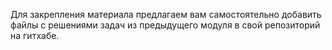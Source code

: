 Для закрепления материала предлагаем вам самостоятельно добавить файлы с решениями задач из предыдущего модуля в свой репозиторий на гитхабе.
